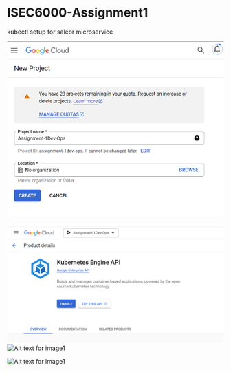 # ISEC6000-Assignment1
kubectl setup for saleor microservice

![Alt text for image1](create-project.png)

![Alt text for image1](enable-API-for-kubernetes.png)
![Alt text for image1](created-clustert.png)

![Alt text for image1](created-clustert.png)




